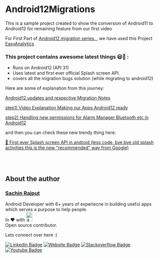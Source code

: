 # Android12Migrations
This is a sample project created to show the conversion of Android11 to Android12 for remaining feature from our first video

For First Part of <a href="https://www.youtube.com/watch?v=X9IfLFLaVKI">Android12 migration series. </a>, we have used this Project <a href="https://github.com/droid-lover/EasyAnalytics"> EasyAnalytics</a>

### This project contains awesome latest things 😃🚀 :
 - Runs on Android12 (API 31)
 - Uses latest and first ever official Splash screen API.
 - covers all the migration bugs solution (while migrating to android12)

Here are some of explanation from this journey:

<a href="https://medium.com/native-mobile-bits/lets-use-android-12-migration-of-our-android-apps-to-android12-api-31-af329b6829d0"> Android12 updates and respective Migration Notes </a> 

<a href="https://www.youtube.com/watch?v=X9IfLFLaVKI">step1) Video Explanation Making our Apps Android12 ready </a> 

<a href="https://youtu.be/gTXv3948SCU">step2) Handling new permissions for Alarm Manager Bluetooth etc in Android12 </a> 

and then you can check these new trendy thing here:

<a href="https://www.youtube.com/watch?v=nGFhtwJLfcM">🌟 First ever Splash screen API in android (less code, bye bye old splash activities this is the new "recommended" way from Google)
</a> 





</br>

</br>


## About the author
### <a href="https://iamsachinrajput.medium.com/"> Sachin Rajput</a>
  Android Developer with 6+ years of experiecne in building useful apps which serves a purpose to help people. <br/>
  In :heart: with <img src="https://github.com/myJarvis/EasyAnalytics/blob/master/images/android.png" alt="Android" width=20  height=30> </br> Open source contributor.
  
Lets connect over here :) 
  
[![Linkedin Badge](https://img.shields.io/badge/-LinkedIn-0e76a8?style=flat-square&logo=Linkedin&logoColor=white)](https://www.linkedin.com/in/sachin-rajput-998b48105/)
[![Website Badge](https://img.shields.io/badge/Medium-3b5998?style=flat-square&logo=google-chrome&logoColor=white)](https://droid-lover.medium.com/)
[![Stackoverflow Badge](https://img.shields.io/badge/-Stackoverflow-FFA500?style=flat-square&logo=Stackoverflow&logoColor=orange)](https://stackoverflow.com/users/7193506/sachin)
[![Youtube Badge](https://img.shields.io/badge/YouTube-FF0000?style=for-the-badge&logo=youtube&logoColor=white)](https://www.youtube.com/channel/UCTjQSpx2waqXTC37AgM8qyA)




